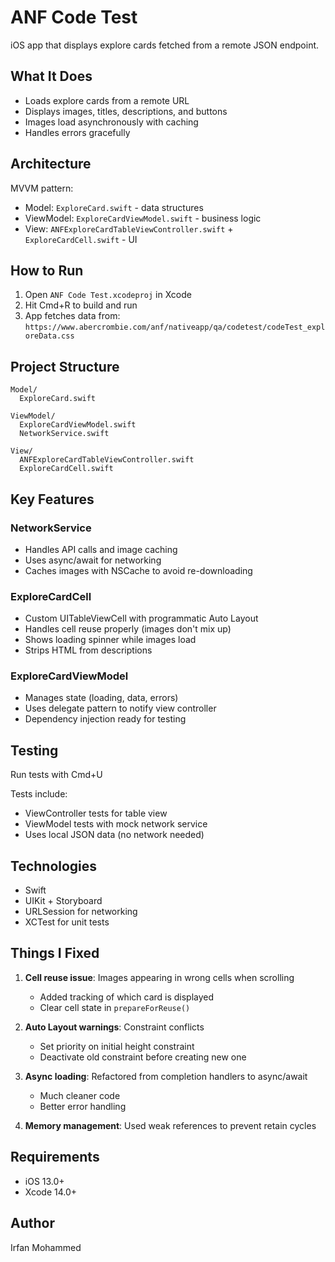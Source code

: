 # ANF Code Test

iOS app that displays explore cards fetched from a remote JSON endpoint.

## What It Does

- Loads explore cards from a remote URL
- Displays images, titles, descriptions, and buttons
- Images load asynchronously with caching
- Handles errors gracefully

## Architecture

MVVM pattern:
- Model: `ExploreCard.swift` - data structures
- ViewModel: `ExploreCardViewModel.swift` - business logic
- View: `ANFExploreCardTableViewController.swift` + `ExploreCardCell.swift` - UI

## How to Run

1. Open `ANF Code Test.xcodeproj` in Xcode
2. Hit Cmd+R to build and run
3. App fetches data from: `https://www.abercrombie.com/anf/nativeapp/qa/codetest/codeTest_exploreData.css`

## Project Structure

```
Model/
  ExploreCard.swift

ViewModel/
  ExploreCardViewModel.swift
  NetworkService.swift

View/
  ANFExploreCardTableViewController.swift
  ExploreCardCell.swift
```

## Key Features

### NetworkService
- Handles API calls and image caching
- Uses async/await for networking
- Caches images with NSCache to avoid re-downloading

### ExploreCardCell
- Custom UITableViewCell with programmatic Auto Layout
- Handles cell reuse properly (images don't mix up)
- Shows loading spinner while images load
- Strips HTML from descriptions

### ExploreCardViewModel
- Manages state (loading, data, errors)
- Uses delegate pattern to notify view controller
- Dependency injection ready for testing

## Testing

Run tests with Cmd+U

Tests include:
- ViewController tests for table view
- ViewModel tests with mock network service
- Uses local JSON data (no network needed)

## Technologies

- Swift
- UIKit + Storyboard
- URLSession for networking
- XCTest for unit tests

## Things I Fixed

1. **Cell reuse issue**: Images appearing in wrong cells when scrolling
   - Added tracking of which card is displayed
   - Clear cell state in `prepareForReuse()`

2. **Auto Layout warnings**: Constraint conflicts
   - Set priority on initial height constraint
   - Deactivate old constraint before creating new one

3. **Async loading**: Refactored from completion handlers to async/await
   - Much cleaner code
   - Better error handling

4. **Memory management**: Used weak references to prevent retain cycles

## Requirements

- iOS 13.0+
- Xcode 14.0+

## Author

Irfan Mohammed
